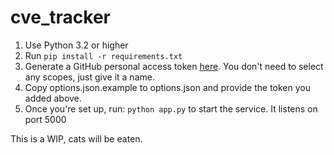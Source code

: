 cve_tracker
============

1. Use Python 3.2 or higher
2. Run `pip install -r requirements.txt`
3. Generate a GitHub personal access token [here](https://github.com/settings/tokens). You don't need to select any scopes, just give it a name.
4. Copy options.json.example to options.json and provide the token you added above.
5. Once you're set up, run: `python app.py` to start the service. It listens on port 5000

This is a WIP, cats will be eaten.
